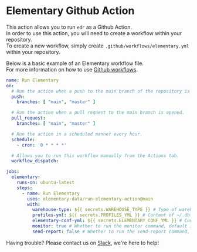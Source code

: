 # Elementary Github Action

This action allows you to run `edr` as a Github Action.  
In order to use this action, you will need to create a workflow within your repository.  
To create a new workflow, simply create `.github/workflows/elementary.yml` within your repository.

Below is a basic example of an Elementary workflow file.  
For more information on how to
use [Github workflows](https://docs.github.com/en/actions/using-workflows/workflow-syntax-for-github-actions).

```yaml
name: Run Elementary
on:
  # Run the action when a push to the main branch of the repository is made.
  push:
    branches: [ "main", "master" ]

  # Run the action when a pull request to the main branch is opened.
  pull_request:
    branches: [ "main", "master" ]

  # Run the action in a scheduled manner every hour.
  schedule:
    - cron: '0 * * * *'

  # Allows you to run this workflow manually from the Actions tab.
  workflow_dispatch:

jobs:
  elementary:
    runs-on: ubuntu-latest
    steps:
      - name: Run Elementary
        uses: elementary-data/run-elementary-action@main
        with:
          warehouse-type: ${{ secrets.WAREHOUSE_TYPE }} # Type of warehouse to use (bigquery, snowflake, redshift, etc.)
          profiles-yml: ${{ secrets.PROFILES_YML }} # Content of ~/.dbt/profiles.yml, should have an `elementary` profile.
          elementary-conf-yml: ${{ secrets.ELEMENTARY_CONF_YML }} # Content of ~/.edr/config.yml such as Slack integration, S3 and so on.
          monitor: true # Whether to run the monitor command, default is true.
          send-report: false # Whether to run the send-report command, default is false.
```

Having trouble? Please contact us
on [Slack](https://join.slack.com/t/elementary-community/shared_invite/zt-uehfrq2f-zXeVTtXrjYRbdE_V6xq4Rg), we're here
to help!
